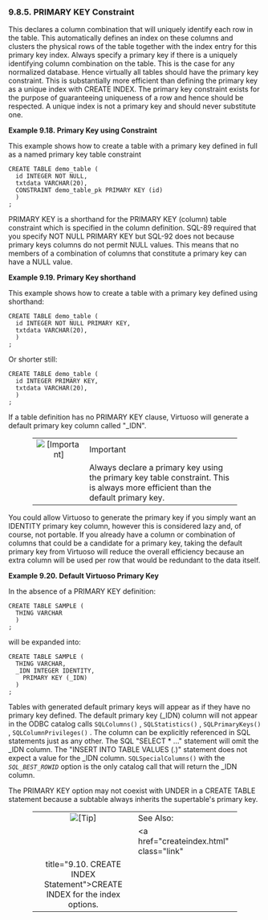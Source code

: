 <div id="pkeycons" class="section">

<div class="titlepage">

<div>

<div>

### 9.8.5. PRIMARY KEY Constraint

</div>

</div>

</div>

This declares a column combination that will uniquely identify each row
in the table. This automatically defines an index on these columns and
clusters the physical rows of the table together with the index entry
for this primary key index. Always specify a primary key if there is a
uniquely identifying column combination on the table. This is the case
for any normalized database. Hence virtually all tables should have the
primary key constraint. This is substantially more efficient than
defining the primary key as a unique index with CREATE INDEX. The
primary key constraint exists for the purpose of guaranteeing uniqueness
of a row and hence should be respected. A unique index is not a primary
key and should never substitute one.

<div id="ex_pkeyfullconstraint" class="example">

**Example 9.18. Primary Key using Constraint**

<div class="example-contents">

This example shows how to create a table with a primary key defined in
full as a named primary key table constraint

``` programlisting
CREATE TABLE demo_table (
  id INTEGER NOT NULL,
  txtdata VARCHAR(20),
  CONSTRAINT demo_table_pk PRIMARY KEY (id)
  )
;
```

</div>

</div>

  

PRIMARY KEY is a shorthand for the PRIMARY KEY (column) table constraint
which is specified in the column definition. SQL-89 required that you
specify NOT NULL PRIMARY KEY but SQL-92 does not because primary keys
columns do not permit NULL values. This means that no members of a
combination of columns that constitute a primary key can have a NULL
value.

<div id="ex_pkeyshort" class="example">

**Example 9.19. Primary Key shorthand**

<div class="example-contents">

This example shows how to create a table with a primary key defined
using shorthand:

``` programlisting
CREATE TABLE demo_table (
  id INTEGER NOT NULL PRIMARY KEY,
  txtdata VARCHAR(20),
  )
;
```

Or shorter still:

``` programlisting
CREATE TABLE demo_table (
  id INTEGER PRIMARY KEY,
  txtdata VARCHAR(20),
  )
;
```

</div>

</div>

  

If a table definition has no PRIMARY KEY clause, Virtuoso will generate
a default primary key column called "\_IDN".

<div class="important" style="margin-left: 0.5in; margin-right: 0.5in;">

|                                        |                                                                                                                                  |
|:--------------------------------------:|:---------------------------------------------------------------------------------------------------------------------------------|
| ![\[Important\]](images/important.png) | Important                                                                                                                        |
|                                        | Always declare a primary key using the primary key table constraint. This is always more efficient than the default primary key. |

</div>

You could allow Virtuoso to generate the primary key if you simply want
an IDENTITY primary key column, however this is considered lazy and, of
course, not portable. If you already have a column or combination of
columns that could be a candidate for a primary key, taking the default
primary key from Virtuoso will reduce the overall efficiency because an
extra column will be used per row that would be redundant to the data
itself.

<div id="ex_pkeydefault" class="example">

**Example 9.20. Default Virtuoso Primary Key**

<div class="example-contents">

In the absence of a PRIMARY KEY definition:

``` programlisting
CREATE TABLE SAMPLE (
  THING VARCHAR
  )
;
```

will be expanded into:

``` programlisting
CREATE TABLE SAMPLE (
  THING VARCHAR,
  _IDN INTEGER IDENTITY,
    PRIMARY KEY (_IDN)
  )
;
```

</div>

</div>

  

Tables with generated default primary keys will appear as if they have
no primary key defined. The default primary key (\_IDN) column will not
appear in the ODBC catalog calls `SQLColumns()` , `SQLStatistics()` ,
`SQLPrimaryKeys()` , `SQLColumnPrivileges()` . The column can be
explicitly referenced in SQL statements just as any other. The SQL
"SELECT \* ..." statement will omit the \_IDN column. The "INSERT INTO
TABLE VALUES (.)" statement does not expect a value for the \_IDN
column. `SQLSpecialColumns()` with the *`SQL_BEST_ROWID`* option is the
only catalog call that will return the \_IDN column.

The PRIMARY KEY option may not coexist with UNDER in a CREATE TABLE
statement because a subtable always inherits the supertable's primary
key.

<div class="tip" style="margin-left: 0.5in; margin-right: 0.5in;">

|                            |                                                                              |
|:--------------------------:|:-----------------------------------------------------------------------------|
| ![\[Tip\]](images/tip.png) | See Also:                                                                    |
|                            | <a href="createindex.html" class="link"                                      
                              title="9.10. CREATE INDEX Statement">CREATE INDEX</a> for the index options.  |

</div>

</div>

